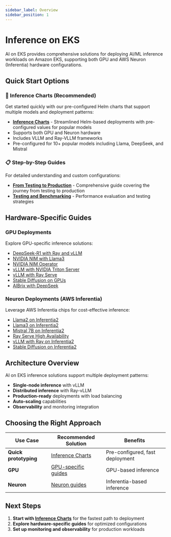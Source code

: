```yaml
---
sidebar_label: Overview
sidebar_position: 1
---
```


# Inference on EKS

AI on EKS provides comprehensive solutions for deploying AI/ML inference workloads on Amazon EKS, supporting both GPU and AWS Neuron (Inferentia) hardware configurations.

## Quick Start Options

### 🚀 Inference Charts (Recommended)
Get started quickly with our pre-configured Helm charts that support multiple models and deployment patterns:

- **[Inference Charts](./inference-charts.md)** - Streamlined Helm-based deployments with pre-configured values for popular models
- Supports both GPU and Neuron hardware
- Includes VLLM and Ray-VLLM frameworks
- Pre-configured for 10+ popular models including Llama, DeepSeek, and Mistral

### 📋 Step-by-Step Guides
For detailed understanding and custom configurations:

- **[From Testing to Production](./step-by-step/)** - Comprehensive guide covering the journey from testing to production
- **[Testing and Benchmarking](./step-by-step/testing.md)** - Performance evaluation and testing strategies

## Hardware-Specific Guides

### GPU Deployments
Explore GPU-specific inference solutions:

- [DeepSeek-R1 with Ray and vLLM](./GPUs/ray-vllm-deepseek.md)
- [NVIDIA NIM with Llama3](./GPUs/nvidia-nim-llama3.md)
- [NVIDIA NIM Operator](./GPUs/nvidia-nim-operator.md)
- [vLLM with NVIDIA Triton Server](./GPUs/vLLM-NVIDIATritonServer.md)
- [vLLM with Ray Serve](./GPUs/vLLM-rayserve.md)
- [Stable Diffusion on GPUs](./GPUs/stablediffusion-gpus.md)
- [AIBrix with DeepSeek](./GPUs/aibrix-deepseek-distill.md)

### Neuron Deployments (AWS Inferentia)
Leverage AWS Inferentia chips for cost-effective inference:

- [Llama2 on Inferentia2](./Neuron/llama2-inf2.md)
- [Llama3 on Inferentia2](./Neuron/llama3-inf2.md)
- [Mistral 7B on Inferentia2](./Neuron/Mistral-7b-inf2.md)
- [Ray Serve High Availability](./Neuron/rayserve-ha.md)
- [vLLM with Ray on Inferentia2](./Neuron/vllm-ray-inf2.md)
- [Stable Diffusion on Inferentia2](./Neuron/stablediffusion-inf2.md)

## Architecture Overview

AI on EKS inference solutions support multiple deployment patterns:

- **Single-node inference** with vLLM
- **Distributed inference** with Ray-vLLM
- **Production-ready** deployments with load balancing
- **Auto-scaling** capabilities
- **Observability** and monitoring integration

## Choosing the Right Approach

| Use Case | Recommended Solution | Benefits |
|----------|---------------------|----------|
| **Quick prototyping** | [Inference Charts](./inference-charts.md) | Pre-configured, fast deployment |
| **GPU** | [GPU-specific guides](./GPUs/) | GPU-based inference |
| **Neuron** | [Neuron guides](./Neuron/) | Inferentia-based inference |

## Next Steps

1. **Start with [Inference Charts](./inference-charts.md)** for the fastest path to deployment
2. **Explore hardware-specific guides** for optimized configurations
3. **Set up monitoring and observability** for production workloads
